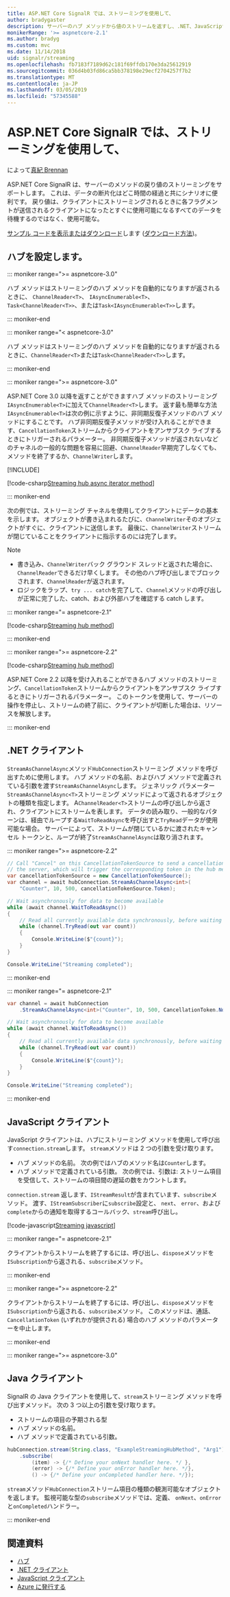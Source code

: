 ```yaml
---
title: ASP.NET Core SignalR では、ストリーミングを使用して、
author: bradygaster
description: サーバーのハブ メソッドから値のストリームを返すし、.NET、JavaScript クライアントを使用してストリームを使用する方法について説明します。
monikerRange: '>= aspnetcore-2.1'
ms.author: bradyg
ms.custom: mvc
ms.date: 11/14/2018
uid: signalr/streaming
ms.openlocfilehash: fb7183f7189d62c181f69ffdb170e3da25612919
ms.sourcegitcommit: 036d4b03fd86ca5bb378198e29ecf2704257f7b2
ms.translationtype: MT
ms.contentlocale: ja-JP
ms.lasthandoff: 03/05/2019
ms.locfileid: "57345588"
---
```

# <a name="use-streaming-in-aspnet-core-signalr"></a>ASP.NET Core SignalR では、ストリーミングを使用して、

によって[真紀 Brennan](https://github.com/BrennanConroy)

ASP.NET Core SignalR は、サーバーのメソッドの戻り値のストリーミングをサポートします。 これは、データの断片化はどこ時間の経過と共にシナリオに便利です。 戻り値は、クライアントにストリーミングされるときに各フラグメントが送信されるクライアントになったとすぐに使用可能になるすべてのデータを待機するのではなく、使用可能な。

[サンプル コードを表示またはダウンロード](https://github.com/aspnet/Docs/tree/live/aspnetcore/signalr/streaming/sample)します ([ダウンロード方法](xref:index#how-to-download-a-sample))。

## <a name="set-up-the-hub"></a>ハブを設定します。

::: moniker range=">= aspnetcore-3.0"

ハブ メソッドはストリーミングのハブ メソッドを自動的になりますが返されるときに、 `ChannelReader<T>`、 `IAsyncEnumerable<T>`、 `Task<ChannelReader<T>>`、または`Task<IAsyncEnumerable<T>>`します。

::: moniker-end

::: moniker range="< aspnetcore-3.0"

ハブ メソッドはストリーミングのハブ メソッドを自動的になりますが返されるときに、`ChannelReader<T>`または`Task<ChannelReader<T>>`します。

::: moniker-end

::: moniker range=">= aspnetcore-3.0"

ASP.NET Core 3.0 以降を返すことができますハブ メソッドのストリーミング`IAsyncEnumerable<T>`に加えて`ChannelReader<T>`します。 返す最も簡単な方法`IAsyncEnumerable<T>`は次の例に示すように、非同期反復子メソッドのハブ メソッドにすることです。 ハブ非同期反復子メソッドが受け入れることができます、`CancellationToken`ストリームからクライアントをアンサブスク ライブするときにトリガーされるパラメーター。 非同期反復子メソッドが返されないなどのチャネルの一般的な問題を容易に回避、`ChannelReader`早期完了しなくても、メソッドを終了するか、`ChannelWriter`します。

[!INCLUDE[](~/includes/csharp-8-required.md)]

[!code-csharp[Streaming hub async iterator method](streaming/sample/Hubs/AsyncEnumerableHub.cs?name=snippet_AsyncIterator)]

::: moniker-end

次の例では、ストリーミング チャネルを使用してクライアントにデータの基本を示します。 オブジェクトが書き込まれるたびに、`ChannelWriter`そのオブジェクトがすぐに、クライアントに送信します。 最後に、`ChannelWriter`ストリームが閉じていることをクライアントに指示するのには完了します。

> [!NOTE]
> * 書き込み、`ChannelWriter`バック グラウンド スレッドと返された場合に、`ChannelReader`できるだけ早くします。 その他のハブ呼び出しまでブロックされます、`ChannelReader`が返されます。
> * ロジックをラップ、`try ... catch`を完了して、`Channel`メソッドの呼び出しが正常に完了した、catch、および外部ハブを確認する catch します。

::: moniker range="= aspnetcore-2.1"

[!code-csharp[Streaming hub method](streaming/sample/Hubs/StreamHub.aspnetcore21.cs?name=snippet1)]

::: moniker-end

::: moniker range=">= aspnetcore-2.2"

[!code-csharp[Streaming hub method](streaming/sample/Hubs/StreamHub.cs?name=snippet1)]

ASP.NET Core 2.2 以降を受け入れることができるハブ メソッドのストリーミング、`CancellationToken`ストリームからクライアントをアンサブスク ライブするときにトリガーされるパラメーター。 このトークンを使用して、サーバーの操作を停止し、ストリームの終了前に、クライアントが切断した場合は、リソースを解放します。

::: moniker-end

## <a name="net-client"></a>.NET クライアント

`StreamAsChannelAsync`メソッド`HubConnection`ストリーミング メソッドを呼び出すために使用します。 ハブ メソッドの名前、およびハブ メソッドで定義されている引数を渡す`StreamAsChannelAsync`します。 ジェネリック パラメーター`StreamAsChannelAsync<T>`ストリーミング メソッドによって返されるオブジェクトの種類を指定します。 A`ChannelReader<T>`ストリームの呼び出しから返され、クライアントにストリームを表します。 データの読み取り、一般的なパターンは、経由でループする`WaitToReadAsync`を呼び出すと`TryRead`データが使用可能な場合。 サーバーによって、ストリームが閉じているかに渡されたキャンセル トークンと、ループが終了`StreamAsChannelAsync`は取り消されます。

::: moniker range=">= aspnetcore-2.2"

```csharp
// Call "Cancel" on this CancellationTokenSource to send a cancellation message to
// the server, which will trigger the corresponding token in the hub method.
var cancellationTokenSource = new CancellationTokenSource();
var channel = await hubConnection.StreamAsChannelAsync<int>(
    "Counter", 10, 500, cancellationTokenSource.Token);

// Wait asynchronously for data to become available
while (await channel.WaitToReadAsync())
{
    // Read all currently available data synchronously, before waiting for more data
    while (channel.TryRead(out var count))
    {
        Console.WriteLine($"{count}");
    }
}

Console.WriteLine("Streaming completed");
```

::: moniker-end

::: moniker range="= aspnetcore-2.1"

```csharp
var channel = await hubConnection
    .StreamAsChannelAsync<int>("Counter", 10, 500, CancellationToken.None);

// Wait asynchronously for data to become available
while (await channel.WaitToReadAsync())
{
    // Read all currently available data synchronously, before waiting for more data
    while (channel.TryRead(out var count))
    {
        Console.WriteLine($"{count}");
    }
}

Console.WriteLine("Streaming completed");
```

::: moniker-end

## <a name="javascript-client"></a>JavaScript クライアント

JavaScript クライアントは、ハブにストリーミング メソッドを使用して呼び出す`connection.stream`します。 `stream`メソッドは 2 つの引数を受け取ります。

* ハブ メソッドの名前。 次の例ではハブのメソッド名は`Counter`します。
* ハブ メソッドで定義されている引数。 次の例では、引数は: ストリーム項目を受信して、ストリームの項目間の遅延の数をカウントします。

`connection.stream` 返します、`IStreamResult`が含まれています、`subscribe`メソッド。 渡す、`IStreamSubscriber`に`subscribe`設定と、 `next`、 `error`、および`complete`からの通知を取得するコールバック、`stream`呼び出し。

[!code-javascript[Streaming javascript](streaming/sample/wwwroot/js/stream.js?range=19-36)]

::: moniker range="= aspnetcore-2.1"

クライアントからストリームを終了するには、呼び出し、`dispose`メソッドを`ISubscription`から返される、`subscribe`メソッド。

::: moniker-end

::: moniker range=">= aspnetcore-2.2"

クライアントからストリームを終了するには、呼び出し、`dispose`メソッドを`ISubscription`から返される、`subscribe`メソッド。 このメソッドは、通話、 `CancellationToken` (いずれかが提供される) 場合のハブ メソッドのパラメーターを中止します。

::: moniker-end

::: moniker range=">= aspnetcore-3.0"
## <a name="java-client"></a>Java クライアント
SignalR の Java クライアントを使用して、`stream`ストリーミング メソッドを呼び出すメソッド。 次の 3 つ以上の引数を受け取ります。

* ストリームの項目の予期される型 
* ハブ メソッドの名前。
* ハブ メソッドで定義されている引数。 

```java
hubConnection.stream(String.class, "ExampleStreamingHubMethod", "Arg1")
    .subscribe(
        (item) -> {/* Define your onNext handler here. */ },
        (error) -> {/* Define your onError handler here. */},
        () -> {/* Define your onCompleted handler here. */});
```
`stream`メソッド`HubConnection`ストリーム項目の種類の観測可能なオブジェクトを返します。 監視可能な型の`subscribe`メソッドでは、定義、 `onNext`、`onError`と`onCompleted`ハンドラー。

::: moniker-end

## <a name="related-resources"></a>関連資料

* [ハブ](xref:signalr/hubs)
* [.NET クライアント](xref:signalr/dotnet-client)
* [JavaScript クライアント](xref:signalr/javascript-client)
* [Azure に発行する](xref:signalr/publish-to-azure-web-app)
